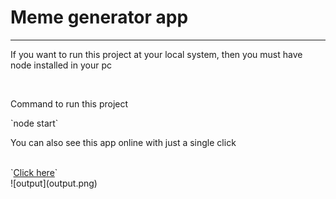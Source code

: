# Meme generator app
<hr/>
<p> If you want to run this project at your local system, then you must have node installed in your pc </p>
<br/>
<p> Command to run this project</p>
`node start`
<br/>
<p> You can also see this app online with just a single click </p>
<br/>
`<a href="https://meme-generator-by-aman.netlify.app/">Click here</a>`
<br/>
![output](output.png)